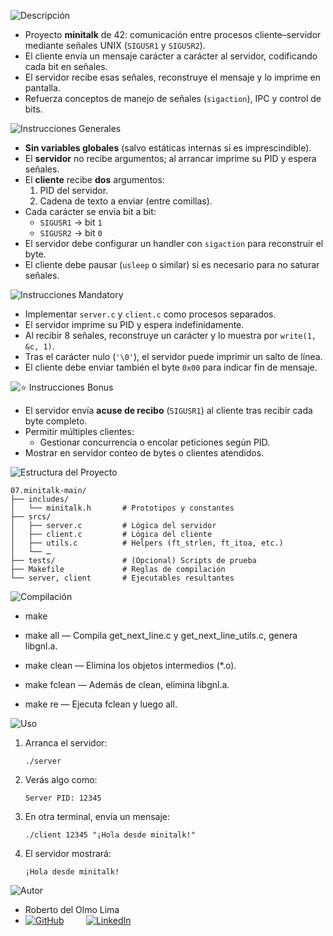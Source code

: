 ![Descripción](https://img.shields.io/badge/Descripción-blue?style=for-the-badge)

- Proyecto **minitalk** de 42: comunicación entre procesos cliente–servidor mediante señales UNIX (`SIGUSR1` y `SIGUSR2`).  
- El cliente envía un mensaje carácter a carácter al servidor, codificando cada bit en señales.  
- El servidor recibe esas señales, reconstruye el mensaje y lo imprime en pantalla.  
- Refuerza conceptos de manejo de señales (`sigaction`), IPC y control de bits.


![Instrucciones Generales](https://img.shields.io/badge/Instrucciones%20Generales-green?style=for-the-badge)

- **Sin variables globales** (salvo estáticas internas si es imprescindible).  
- El **servidor** no recibe argumentos; al arrancar imprime su PID y espera señales.  
- El **cliente** recibe **dos** argumentos:
  1. PID del servidor.  
  2. Cadena de texto a enviar (entre comillas).  
- Cada carácter se envía bit a bit:
  - `SIGUSR1` → bit `1`  
  - `SIGUSR2` → bit `0`  
- El servidor debe configurar un handler con `sigaction` para reconstruir el byte.  
- El cliente debe pausar (`usleep` o similar) si es necesario para no saturar señales.

![Instrucciones Mandatory](https://img.shields.io/badge/Instrucciones%20Mandatory-green?style=for-the-badge)

- Implementar `server.c` y `client.c` como procesos separados.  
- El servidor imprime su PID y espera indefinidamente.  
- Al recibir 8 señales, reconstruye un carácter y lo muestra por `write(1, &c, 1)`.  
- Tras el carácter nulo (`'\0'`), el servidor puede imprimir un salto de línea.  
- El cliente debe enviar también el byte `0x00` para indicar fin de mensaje.

![⭐ Instrucciones Bonus](https://img.shields.io/badge/⭐%20Instrucciones%20Bonus-yellow?style=for-the-badge)

- El servidor envía **acuse de recibo** (`SIGUSR1`) al cliente tras recibir cada byte completo.  
- Permitir múltiples clientes:
  - Gestionar concurrencia o encolar peticiones según PID.  
- Mostrar en servidor conteo de bytes o clientes atendidos.

![Estructura del Proyecto](https://img.shields.io/badge/Estructura%20del%20Proyecto-orange?style=for-the-badge)

```text
07.minitalk-main/
├── includes/          
│   └── minitalk.h       # Prototipos y constantes
├── srcs/              
│   ├── server.c         # Lógica del servidor
│   ├── client.c         # Lógica del cliente
│   ├── utils.c          # Helpers (ft_strlen, ft_itoa, etc.)
│   └── …
├── tests/               # (Opcional) Scripts de prueba
├── Makefile             # Reglas de compilación
└── server, client       # Ejecutables resultantes
```

![Compilación](https://img.shields.io/badge/Compilación-blue?style=for-the-badge)

- make

- make all — Compila get_next_line.c y get_next_line_utils.c, genera libgnl.a.

- make clean — Elimina los objetos intermedios (*.o).

- make fclean — Además de clean, elimina libgnl.a.

- make re — Ejecuta fclean y luego all.

![Uso](https://img.shields.io/badge/Uso-yellow?style=for-the-badge)

1. Arranca el servidor:
   
    `./server`

2. Verás algo como:

    `Server PID: 12345`

2. En otra terminal, envía un mensaje:

    `./client 12345 "¡Hola desde minitalk!"`

3. El servidor mostrará:

    `¡Hola desde minitalk!`







![Autor](https://img.shields.io/badge/Autor-red?style=for-the-badge)

- Roberto del Olmo Lima
- [![GitHub](https://img.shields.io/badge/GitHub-Profile-informational?style=for-the-badge&logo=github&logoColor=white&color=181717)](https://github.com/legrol)
 &nbsp;&nbsp;&nbsp;&nbsp;&nbsp;&nbsp;&nbsp;&nbsp;[![LinkedIn](https://img.shields.io/badge/LinkedIn-0077B5?style=for-the-badge&logo=linkedin&logoColor=white)](https://www.linkedin.com/in/roberto-del-olmo-731746245)
